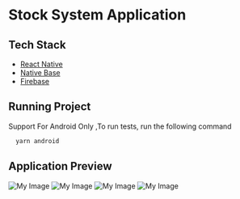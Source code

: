 
# Stock System Application




## Tech Stack

 - [React Native](https://reactnative.dev/)
 - [Native Base](https://nativebase.io/)
 - [Firebase](https://rnfirebase.io/)


## Running Project

Support For Android Only ,To run tests, run the following command

```bash
  yarn android
```


## Application Preview



![My Image](https://cdn.pic.in.th/file/picinth/Screenshot_1687982683.png)
![My Image](https://cdn.pic.in.th/file/picinth/Screenshot_1687982685.png)
![My Image](https://cdn.pic.in.th/file/picinth/Screenshot_1687982687.png)
![My Image](https://cdn.pic.in.th/file/picinth/Screenshot_1687982690.png)

